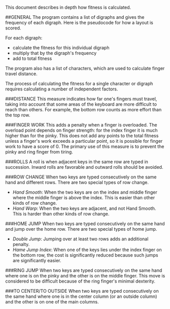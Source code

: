 This document describes in depth how fitness is calculated.

##GENERAL
The program contains a list of digraphs and gives the frequency of each digraph. Here is the pseudocode for how a layout is scored. 

For each digraph: 
*	calculate the fitness for this individual digraph
*	multiply that by the digraph's frequency
*	add to total fitness

The program also has a list of characters, which are used to calculate finger travel distance.

The process of calculating the fitness for a single character or digraph requires calculating a number of independent factors.

###DISTANCE
This measure indicates how far one's fingers must travel, taking into account that some areas of the keyboard are more difficult to reach than others. For example, the bottom row counts as more effort than the top row.

###FINGER WORK
This adds a penalty when a finger is overloaded. The overload point depends on finger strength: for the index finger it is much higher than for the pinky. This does not add any points to the total fitness unless a finger's work exceeds a particular point, so it is possible for finger work to have a score of 0. The primary use of this measure is to prevent the pinky and ring finger from tiring.

###ROLLS
A roll is when adjacent keys in the same row are typed in succession. Inward rolls are favorable and outward rolls should be avoided.

###ROW CHANGE
When two keys are typed consecutively on the same hand and different rows. There are two special types of row change.

* _Hand Smooth_: When the two keys are on the index and middle finger where the middle finger is above the index. This is easier than other kinds of row change.
* _Hand Warp_: When the two keys are adjacent, and not Hand Smooth. This is harder than other kinds of row change.

###HOME JUMP
When two keys are typed consecutively on the same hand and jump over the home row. There are two special types of home jump.
* _Double Jump_: Jumping over at least two rows adds an additional penalty.
* _Hame Jump Index_: When one of the keys lies under the index finger on the bottom row, the cost is significantly reduced because such jumps are significantly easier.

###RING JUMP
When two keys are typed consecutively on the same hand where one is on the pinky and the other is on the middle finger. This move is considered to be difficult because of the ring finger's minimal dexterity.

###TO CENTER/TO OUTSIDE
When two keys are typed consecutively on the same hand where one is in the center column (or an outside column) and the other is on one of the main columns.
